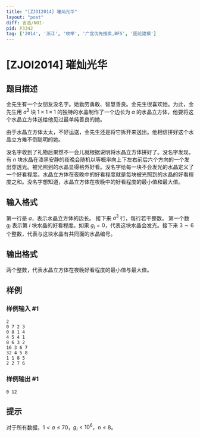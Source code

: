 ```yaml
---
title: "[ZJOI2014] 璀灿光华"
layout: "post"
diff: 省选/NOI-
pid: P3342
tag: ['2014', '浙江', '枚举', '广度优先搜索,BFS', '图论建模']
---
```

# [ZJOI2014] 璀灿光华
## 题目描述

金先生有一个女朋友没名字。她勤劳勇敢、智慧善良。金先生很喜欢她。为此，金先生用 $a^3$ 块 $1\times 1 \times 1$ 的独特的水晶制作了一个边长为 $a$ 的水晶立方体，他要将这个水晶立方体送给他见过最单纯善良的她。

由于水晶立方体太太，不好运送，金先生还是将它拆开来送出。他相信拼好这个水晶立方难不倒聪明的她。

没名字收到了礼物后果然不一会儿就根据说明将水晶立方体拼好了。没名字发现，有 $n$ 块水晶在漆黑安静的夜晚会随机以等概率向上下左右前后六个方向的一个发出穿透光。被光照到的水晶显得格外好看。没名字给每一块不会发光的水晶定义了一个好看程度。水晶立方体在夜晚中的好看程度就是每块被光照到的水晶的好看程度之和。没名字想知道，水晶立方体在夜晚中的好看程度的最小值和最大值。
## 输入格式

第一行是 $a$，表示水晶立方体的边长。
接下来 $a^3$ 行，每行若干整数。
第一个数 $g_i$ 表示第 $i$ 块水晶的好看程度。如果 $g_i=0$，代表这块水晶会发光。接下来 $3\sim 6$ 个整数，代表与这块水晶有共同面的水晶编号。
## 输出格式

两个整数，代表水晶立方体在夜晚好看程度的最小值与最大值。
## 样例

### 样例输入 #1
```
2
0 7 2 3
0 8 1 4
4 5 4 1
8 6 3 2
16 3 6 7
32 4 5 8
1 1 8 5
2 2 7 6
```
### 样例输出 #1
```
0 12
```
## 提示

对于所有数据，$1<a\leq 70$，$g_i<10^6$，$n\leq 8$。

